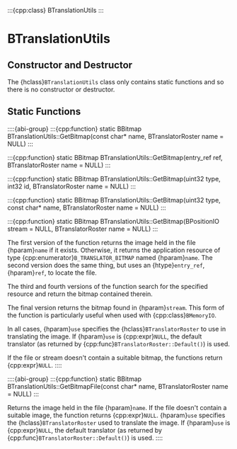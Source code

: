 :::{cpp:class} BTranslationUtils
:::

# BTranslationUtils

## Constructor and Destructor

The {hclass}`BTranslationUtils` class only contains static functions and so
there is no constructor or destructor.

## Static Functions

::::{abi-group}
:::{cpp:function} static BBitmap BTranslationUtils::GetBitmap(const char* name, BTranslatorRoster name = NULL)
:::

:::{cpp:function} static BBitmap BTranslationUtils::GetBitmap(entry_ref ref, BTranslatorRoster name = NULL)
:::

:::{cpp:function} static BBitmap BTranslationUtils::GetBitmap(uint32 type, int32 id, BTranslatorRoster name = NULL)
:::

:::{cpp:function} static BBitmap BTranslationUtils::GetBitmap(uint32 type, const char* name, BTranslatorRoster name = NULL)
:::

:::{cpp:function} static BBitmap BTranslationUtils::GetBitmap(BPositionIO stream = NULL, BTranslatorRoster name = NULL)
:::

The first version of the function returns the image held in the file
{hparam}`name` if it exists. Otherwise, it returns the application resource
of type {cpp:enumerator}`B_TRANSLATOR_BITMAP` named {hparam}`name`. The
second version does the same thing, but uses an {htype}`entry_ref`,
{hparam}`ref`, to locate the file.

The third and fourth versions of the function search for the specified
resource and return the bitmap contained therein.

The final version returns the bitmap found in {hparam}`stream`. This form
of the function is particularly useful when used with
{cpp:class}`BMemoryIO`.

In all cases, {hparam}`use` specifies the {hclass}`BTranslatorRoster` to
use in translating the image. If {hparam}`use` is {cpp:expr}`NULL`, the
default translator (as returned by
{cpp:func}`BTranslatorRoster::Default()`) is used.

If the file or stream doesn't contain a suitable bitmap, the functions
return {cpp:expr}`NULL`.
::::

::::{abi-group}
:::{cpp:function} static BBitmap BTranslationUtils::GetBitmapFile(const char* name, BTranslatorRoster name = NULL)
:::

Returns the image held in the file {hparam}`name`. If the file doesn't
contain a suitable image, the function returns {cpp:expr}`NULL`.
{hparam}`use` specifies the {hclass}`BTranslatorRoster` used to translate
the image. If {hparam}`use` is {cpp:expr}`NULL`, the default translator (as
returned by {cpp:func}`BTranslatorRoster::Default()`) is used.
::::
